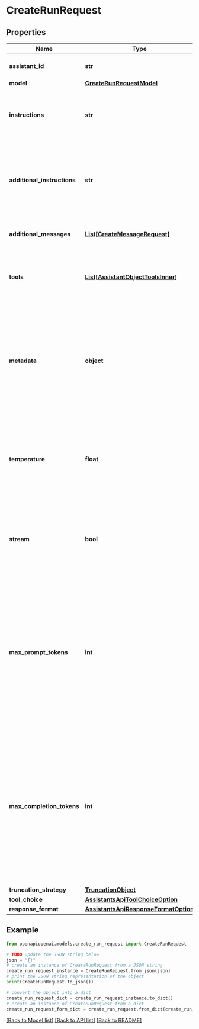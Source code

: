 # CreateRunRequest


## Properties

Name | Type | Description | Notes
------------ | ------------- | ------------- | -------------
**assistant_id** | **str** | The ID of the [assistant](/docs/api-reference/assistants) to use to execute this run. | 
**model** | [**CreateRunRequestModel**](CreateRunRequestModel.md) |  | [optional] 
**instructions** | **str** | Overrides the [instructions](/docs/api-reference/assistants/createAssistant) of the assistant. This is useful for modifying the behavior on a per-run basis. | [optional] 
**additional_instructions** | **str** | Appends additional instructions at the end of the instructions for the run. This is useful for modifying the behavior on a per-run basis without overriding other instructions. | [optional] 
**additional_messages** | [**List[CreateMessageRequest]**](CreateMessageRequest.md) | Adds additional messages to the thread before creating the run. | [optional] 
**tools** | [**List[AssistantObjectToolsInner]**](AssistantObjectToolsInner.md) | Override the tools the assistant can use for this run. This is useful for modifying the behavior on a per-run basis. | [optional] 
**metadata** | **object** | Set of 16 key-value pairs that can be attached to an object. This can be useful for storing additional information about the object in a structured format. Keys can be a maximum of 64 characters long and values can be a maxium of 512 characters long.  | [optional] 
**temperature** | **float** | What sampling temperature to use, between 0 and 2. Higher values like 0.8 will make the output more random, while lower values like 0.2 will make it more focused and deterministic.  | [optional] [default to 1]
**stream** | **bool** | If &#x60;true&#x60;, returns a stream of events that happen during the Run as server-sent events, terminating when the Run enters a terminal state with a &#x60;data: [DONE]&#x60; message.  | [optional] 
**max_prompt_tokens** | **int** | The maximum number of prompt tokens that may be used over the course of the run. The run will make a best effort to use only the number of prompt tokens specified, across multiple turns of the run. If the run exceeds the number of prompt tokens specified, the run will end with status &#x60;complete&#x60;. See &#x60;incomplete_details&#x60; for more info.  | [optional] 
**max_completion_tokens** | **int** | The maximum number of completion tokens that may be used over the course of the run. The run will make a best effort to use only the number of completion tokens specified, across multiple turns of the run. If the run exceeds the number of completion tokens specified, the run will end with status &#x60;complete&#x60;. See &#x60;incomplete_details&#x60; for more info.  | [optional] 
**truncation_strategy** | [**TruncationObject**](TruncationObject.md) |  | [optional] 
**tool_choice** | [**AssistantsApiToolChoiceOption**](AssistantsApiToolChoiceOption.md) |  | [optional] 
**response_format** | [**AssistantsApiResponseFormatOption**](AssistantsApiResponseFormatOption.md) |  | [optional] 

## Example

```python
from openapiopenai.models.create_run_request import CreateRunRequest

# TODO update the JSON string below
json = "{}"
# create an instance of CreateRunRequest from a JSON string
create_run_request_instance = CreateRunRequest.from_json(json)
# print the JSON string representation of the object
print(CreateRunRequest.to_json())

# convert the object into a dict
create_run_request_dict = create_run_request_instance.to_dict()
# create an instance of CreateRunRequest from a dict
create_run_request_form_dict = create_run_request.from_dict(create_run_request_dict)
```
[[Back to Model list]](../README.md#documentation-for-models) [[Back to API list]](../README.md#documentation-for-api-endpoints) [[Back to README]](../README.md)



